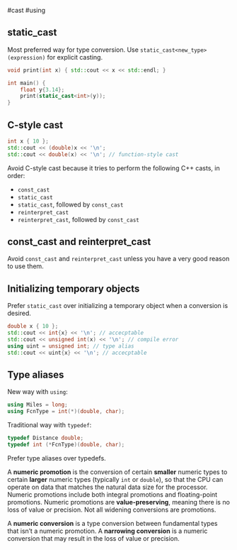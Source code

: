 #cast #using

## static_cast

Most preferred way for type conversion. Use `static_cast<new_type>(expression)` for explicit casting.
```cpp
void print(int x) { std::cout << x << std::endl; }

int main() {
	float y{3.14};
	print(static_cast<int>(y));
}
```

## C-style cast

```cpp
int x { 10 };
std::cout << (double)x << '\n';
std::cout << double(x) << '\n'; // function-style cast
```
Avoid C-style cast because it tries to perform the following C++ casts, in order:
- `const_cast`
- `static_cast`
- `static_cast`, followed by `const_cast`
- `reinterpret_cast`
- `reinterpret_cast`, followed by `const_cast`

## const_cast and reinterpret_cast

Avoid `const_cast` and `reinterpret_cast` unless you have a very good reason to use them.

## Initializing temporary objects

Prefer `static_cast` over initializing a temporary object when a conversion is desired.
```cpp
double x { 10 };
std::cout << int{x} << '\n'; // accecptable
std::cout << unsigned int(x) << '\n'; // compile error
using uint = unsigned int; // type alias
std::cout << uint{x} << '\n'; // accecptable
```

## Type aliases

New way with `using`:
```cpp
using Miles = long;
using FcnType = int(*)(double, char);
```

Traditional way with `typedef`:
```cpp
typedef Distance double;
typedef int (*FcnType)(double, char);
```

Prefer type aliases over typedefs.

A **numeric promotion** is the conversion of certain **smaller** numeric types to certain **larger** numeric types (typically `int` or `double`), so that the CPU can operate on data that matches the natural data size for the processor. Numeric promotions include both integral promotions and floating-point promotions. Numeric promotions are **value-preserving**, meaning there is no loss of value or precision. Not all widening conversions are promotions.

A **numeric conversion** is a type conversion between fundamental types that isn’t a numeric promotion. A **narrowing conversion** is a numeric conversion that may result in the loss of value or precision.